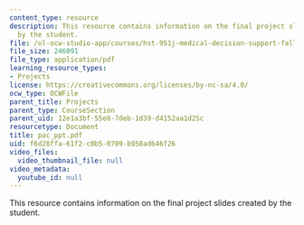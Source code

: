```yaml
---
content_type: resource
description: This resource contains information on the final project slides created
  by the student.
file: /ol-ocw-studio-app/courses/hst-951j-medical-decision-support-fall-2005/f6d28ffa61f2c0b50709b958ad646f26_pac_ppt.pdf
file_size: 246091
file_type: application/pdf
learning_resource_types:
- Projects
license: https://creativecommons.org/licenses/by-nc-sa/4.0/
ocw_type: OCWFile
parent_title: Projects
parent_type: CourseSection
parent_uid: 12e1a3bf-55e8-7deb-1d39-d4152aa1d25c
resourcetype: Document
title: pac_ppt.pdf
uid: f6d28ffa-61f2-c0b5-0709-b958ad646f26
video_files:
  video_thumbnail_file: null
video_metadata:
  youtube_id: null
---
```

This resource contains information on the final project slides created by the student.